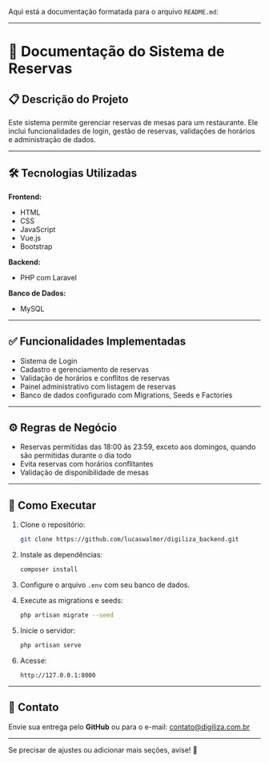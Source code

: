 Aqui está a documentação formatada para o arquivo `README.md`:  

---

# 📄 Documentação do Sistema de Reservas  

## 📋 Descrição do Projeto  
Este sistema permite gerenciar reservas de mesas para um restaurante. Ele inclui funcionalidades de login, gestão de reservas, validações de horários e administração de dados.  

---

## 🛠 Tecnologias Utilizadas  

**Frontend:**  
- HTML  
- CSS  
- JavaScript  
- Vue.js  
- Bootstrap  

**Backend:**  
- PHP com Laravel  

**Banco de Dados:**  
- MySQL  

---

## ✅ Funcionalidades Implementadas  
- Sistema de Login  
- Cadastro e gerenciamento de reservas  
- Validação de horários e conflitos de reservas  
- Painel administrativo com listagem de reservas  
- Banco de dados configurado com Migrations, Seeds e Factories  

---

## ⚙️ Regras de Negócio  
- Reservas permitidas das 18:00 às 23:59, exceto aos domingos, quando são permitidas durante o dia todo  
- Evita reservas com horários conflitantes  
- Validação de disponibilidade de mesas  

---

## 🚀 Como Executar  
1. Clone o repositório:  
   ```bash
   git clone https://github.com/lucaswalmor/digiliza_backend.git
   ```

2. Instale as dependências:  
   ```bash
   composer install
   ```

3. Configure o arquivo `.env` com seu banco de dados.  

4. Execute as migrations e seeds:  
   ```bash
   php artisan migrate --seed
   ```

5. Inicie o servidor:  
   ```bash
   php artisan serve
   ```

6. Acesse:  
   ```
   http://127.0.0.1:8000
   ```

---

## 📧 Contato  
Envie sua entrega pelo **GitHub** ou para o e-mail: [contato@digiliza.com.br](mailto:contato@digiliza.com.br)  

---

Se precisar de ajustes ou adicionar mais seções, avise! 🚀